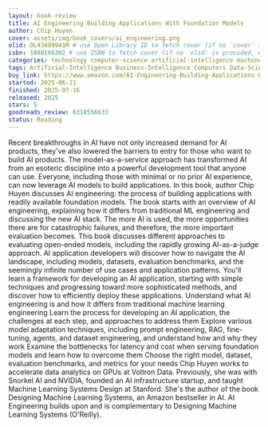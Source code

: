 ```yaml
---
layout: book-review
title: AI Engineering Building Applications With Foundation Models
author: Chip Huyen
cover: assets/img/book_covers/ai_engineering.png
olid: OL43499941M # use Open Library ID to fetch cover (if no `cover` is provided)
isbn: 1098166302 # use ISBN to fetch cover (if no `olid` is provided, dashes are optional)
categories: technology computer-science artificial-intelligence machine-learning
tags: Artificial-Intelligence Business-Intelligence Computers Data-Science Machine-Learning Machine-Theory Natural-Language-Processing
buy_link: https://www.amazon.com/AI-Engineering-Building-Applications-Foundation/dp/1098166302
started: 2025-06-21
finished: 2025-07-16
released: 2025
stars: 5
goodreads_review: 6318556633
status: Reading
---
```


Recent breakthroughs in AI have not only increased demand for AI products, they've also lowered the barriers to entry for those who want to build AI products. The model-as-a-service approach has transformed AI from an esoteric discipline into a powerful development tool that anyone can use. Everyone, including those with minimal or no prior AI experience, can now leverage AI models to build applications. In this book, author Chip Huyen discusses AI engineering: the process of building applications with readily available foundation models. 
The book starts with an overview of AI engineering, explaining how it differs from traditional ML engineering and discussing the new AI stack. The more AI is used, the more opportunities there are for catastrophic failures, and therefore, the more important evaluation becomes. This book discusses different approaches to evaluating open-ended models, including the rapidly growing AI-as-a-judge approach. 
AI application developers will discover how to navigate the AI landscape, including models, datasets, evaluation benchmarks, and the seemingly infinite number of use cases and application patterns. You'll learn a framework for developing an AI application, starting with simple techniques and progressing toward more sophisticated methods, and discover how to efficiently deploy these applications. 
Understand what AI engineering is and how it differs from traditional machine learning engineering 
Learn the process for developing an AI application, the challenges at each step, and approaches to address them 
Explore various model adaptation techniques, including prompt engineering, RAG, fine-tuning, agents, and dataset engineering, and understand how and why they work 
Examine the bottlenecks for latency and cost when serving foundation models and learn how to overcome them 
Choose the right model, dataset, evaluation benchmarks, and metrics for your needs 
Chip Huyen works to accelerate data analytics on GPUs at Voltron Data. Previously, she was with Snorkel AI and NVIDIA, founded an AI infrastructure startup, and taught Machine Learning Systems Design at Stanford. She's the author of the book Designing Machine Learning Systems, an Amazon bestseller in AI. 
AI Engineering builds upon and is complementary to Designing Machine Learning Systems (O'Reilly).